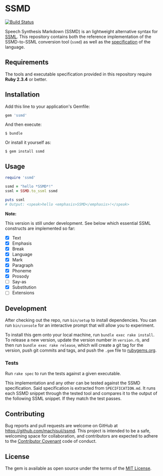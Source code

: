 # SSMD

[![Build Status](https://travis-ci.org/machisuji/ssmd.svg?branch=master)](https://travis-ci.org/machisuji/ssmd)

Speech Synthesis Markdown (SSMD) is an lightweight alternative syntax for [SSML](https://www.w3.org/TR/speech-synthesis/).
This repository contains both the reference implementation of the SSMD-to-SSML conversion tool (`ssmd`) as well
as the [specification](SPECIFICATION.md) of the language.

## Requirements

The tools and executable specification provided in this repository require **Ruby 2.3.4** or better.

## Installation

Add this line to your application's Gemfile:

```ruby
gem 'ssmd'
```

And then execute:

    $ bundle

Or install it yourself as:

    $ gem install ssmd

## Usage

```ruby
require 'ssmd'

ssmd = "hello *SSMD*!"
ssml = SSMD.to_ssml ssmd

puts ssml
# Output: <speak>hello <emphasis>SSMD</emphasis>!</speak>
```

**Note:**

This version is still under development. See below which essential SSML constructs are implemented so far:

* [x] Text
* [x] Emphasis
* [x] Break
* [x] Language
* [x] Mark
* [x] Paragraph
* [x] Phoneme
* [x] Prosody
* [ ] Say-as
* [x] Substitution
* [ ] Extensions

## Development

After checking out the repo, run `bin/setup` to install dependencies. You can run `bin/console` for an interactive prompt that will allow you to experiment.

To install this gem onto your local machine, run `bundle exec rake install`. To release a new version, update the version number in `version.rb`, and then run `bundle exec rake release`, which will create a git tag for the version, push git commits and tags, and push the `.gem` file to [rubygems.org](https://rubygems.org).

### Tests

Run `rake spec` to run the tests against a given executable.

This implementation and any other can be tested against the SSMD specification.
Said specification is extracted from `SPECIFICATION.md`.
It runs each SSMD snippet through the tested tool and compares it to the output of
the following SSML snippet. If they match the test passes.

## Contributing

Bug reports and pull requests are welcome on GitHub at https://github.com/machisuji/ssmd. This project is intended to be a safe, welcoming space for collaboration, and contributors are expected to adhere to the [Contributor Covenant](http://contributor-covenant.org) code of conduct.

## License

The gem is available as open source under the terms of the [MIT License](http://opensource.org/licenses/MIT).
